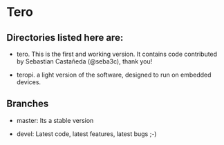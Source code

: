 Tero
====

Directories listed here are:
----------------------------

- tero. This is the first and working version. It contains code contributed by Sebastian Castañeda (@seba3c), thank you!

- teropi. a light version of the software, designed to run on embedded devices. 

Branches
--------

- master: Its a stable version

- devel: Latest code, latest features, latest bugs ;-)
